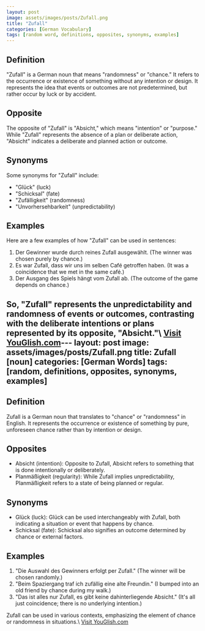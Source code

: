 ```yaml
---
layout: post
image: assets/images/posts/Zufall.png
title: "Zufall"
categories: [German Vocabulary]
tags: [random word, definitions, opposites, synonyms, examples]
---
```


## Definition
"Zufall" is a German noun that means "randomness" or "chance." It refers to the occurrence or existence of something without any intention or design. It represents the idea that events or outcomes are not predetermined, but rather occur by luck or by accident.

## Opposite
The opposite of "Zufall" is "Absicht," which means "intention" or "purpose." While "Zufall" represents the absence of a plan or deliberate action, "Absicht" indicates a deliberate and planned action or outcome.

## Synonyms
Some synonyms for "Zufall" include:
- "Glück" (luck)
- "Schicksal" (fate)
- "Zufälligkeit" (randomness)
- "Unvorhersehbarkeit" (unpredictability)

## Examples
Here are a few examples of how "Zufall" can be used in sentences:

1. Der Gewinner wurde durch reines Zufall ausgewählt. (The winner was chosen purely by chance.)
2. Es war Zufall, dass wir uns im selben Café getroffen haben. (It was a coincidence that we met in the same café.)
3. Der Ausgang des Spiels hängt vom Zufall ab. (The outcome of the game depends on chance.)

So, "Zufall" represents the unpredictability and randomness of events or outcomes, contrasting with the deliberate intentions or plans represented by its opposite, "Absicht."\ <a id="yg-widget-0" class="youglish-widget" data-query="Zufall" data-lang="german" data-components="8412" data-auto-start="0" data-bkg-color="theme_light" data-title="How%20to%20pronounce%20Zufall%20in%20German"  rel="nofollow" href="https://youglish.com">Visit YouGlish.com</a><script async src="https://youglish.com/public/emb/widget.js" charset="utf-8"></script>---
layout: post
image: assets/images/posts/Zufall.png
title: Zufall [noun]
categories: [German Words]
tags: [random, definitions, opposites, synonyms, examples]
---

## Definition
Zufall is a German noun that translates to "chance" or "randomness" in English. It represents the occurrence or existence of something by pure, unforeseen chance rather than by intention or design.

## Opposites
- Absicht (intention): Opposite to Zufall, Absicht refers to something that is done intentionally or deliberately.
- Planmäßigkeit (regularity): While Zufall implies unpredictability, Planmäßigkeit refers to a state of being planned or regular.

## Synonyms
- Glück (luck): Glück can be used interchangeably with Zufall, both indicating a situation or event that happens by chance.
- Schicksal (fate): Schicksal also signifies an outcome determined by chance or external factors.

## Examples
1. "Die Auswahl des Gewinners erfolgt per Zufall." (The winner will be chosen randomly.)
2. "Beim Spaziergang traf ich zufällig eine alte Freundin." (I bumped into an old friend by chance during my walk.)
3. "Das ist alles nur Zufall, es gibt keine dahinterliegende Absicht." (It's all just coincidence; there is no underlying intention.)

Zufall can be used in various contexts, emphasizing the element of chance or randomness in situations.\ <a id="yg-widget-0" class="youglish-widget" data-query="Zufall" data-lang="german" data-components="8412" data-auto-start="0" data-bkg-color="theme_light" data-title="How%20to%20pronounce%20Zufall%20in%20German"  rel="nofollow" href="https://youglish.com">Visit YouGlish.com</a><script async src="https://youglish.com/public/emb/widget.js" charset="utf-8"></script>